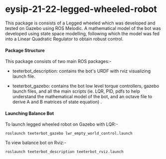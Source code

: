 # eysip-21-22-legged-wheeled-robot

This package is consists of a Legged wheeled which was developed and tested on Gazebo using ROS Melodic. A mathematical model of the bot was developed using state space modelling, following which the model was fed into a Linear Quadratic Regulator to obtain robust control.

#### Package Structure 

This package consists of two main ROS packages:-

- teeterbot_description: contains the bot's URDF with rviz visualizing launch file.

- teeterbot_gazebo: contains the bot low level torque controllers, gazebo launch files, and all the main scripts (ie. LQR, PID, pdfs to help understand the mathematical model of the bot, and an octave file to derive A and B matrices of state equation) .

#### Launching Balance Bot  

To launch legged wheeled robot on Gazebo with LQR:-

```
roslaunch teeterbot_gazebo lwr_empty_world_control.launch 
```


To view balance bot on Rviz:-

```
roslaunch teeterbot_description teeterbot_rviz.launch 
```

